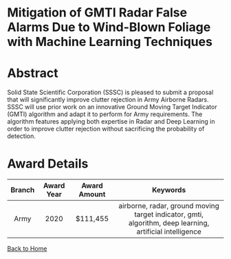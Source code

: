 
Mitigation of GMTI Radar False Alarms Due to Wind-Blown Foliage with Machine Learning Techniques
================================================================================================

# Abstract


Solid State Scientific Corporation (SSSC) is pleased to submit a proposal that will significantly improve clutter rejection in Army Airborne Radars. SSSC will use prior work on an innovative Ground Moving Target Indicator (GMTI) algorithm and adapt it to perform for Army requirements. The algorithm features applying both expertise in Radar and Deep Learning in order to improve clutter rejection without sacrificing the probability of detection.  

# Award Details

|Branch|Award Year|Award Amount|Keywords|
| :---: | :---: | :---: | :---: |
|Army|2020|$111,455|airborne, radar, ground moving target indicator, gmti, algorithm, deep learning, artificial intelligence|
  
  


[Back to Home](https://github.com/chrischow/dod_sbir_awards/CC/#1068)